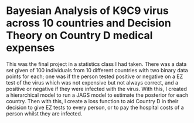 # Bayesian Analysis of K9C9 virus across 10 countries and Decision Theory on Country D medical expenses

This was the final project in a statistics class I had taken. There was a data set given of 100 individuals from 10 different countries with two binary data points for each; one was if the person tested positive or negative on a EZ test of the virus which was not expensive but not always correct, and a positive or negative if they were infected with the virus. With this, I created a hierarchical model to run a JAGS model to estimate the posterior for each country. Then with this, I create a loss function to aid Country D in their decision to give EZ tests to every person, or to pay the hospital costs of a person whilst they are infected. 
